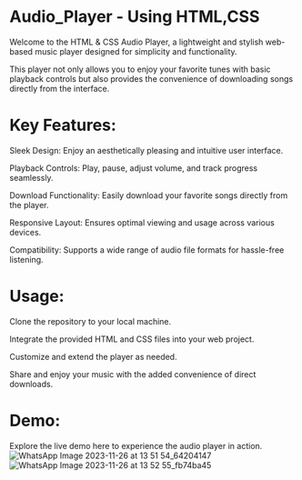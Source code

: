 # Audio_Player - Using HTML,CSS
Welcome to the HTML & CSS Audio Player, a lightweight and stylish web-based music player designed for simplicity and functionality. 

This player not only allows you to enjoy your favorite tunes with basic playback controls but also provides the convenience of downloading songs directly from the interface.

# Key Features:

Sleek Design: Enjoy an aesthetically pleasing and intuitive user interface.

Playback Controls: Play, pause, adjust volume, and track progress seamlessly.

Download Functionality: Easily download your favorite songs directly from the player.

Responsive Layout: Ensures optimal viewing and usage across various devices.

Compatibility: Supports a wide range of audio file formats for hassle-free listening.


# Usage:

Clone the repository to your local machine.

Integrate the provided HTML and CSS files into your web project.

Customize and extend the player as needed.

Share and enjoy your music with the added convenience of direct downloads.

# Demo:
Explore the live demo here to experience the audio player in action.
![WhatsApp Image 2023-11-26 at 13 51 54_64204147](https://github.com/ShaikSameehaTabassum/Audio_Player-Using-HTML-CSS/assets/83460032/50f28b91-9022-455d-a6bf-7a7b2f6c3056)
![WhatsApp Image 2023-11-26 at 13 52 55_fb74ba45](https://github.com/ShaikSameehaTabassum/Audio_Player-Using-HTML-CSS/assets/83460032/8c15646e-1034-48cf-836f-2d15f72c0bb5)


